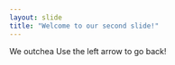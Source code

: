 ```yaml
---
layout: slide
title: "Welcome to our second slide!"
---
```

We outchea
Use the left arrow to go back!
